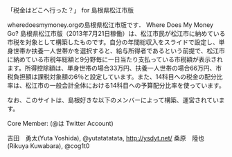 「税金はどこへ行った？」 for 島根県松江市版

wheredoesmymoney.orgの島根県松江市版です．
Where Does My Money Go? 島根県松江市版（2013年7月21日稼働）は、松江市民が松江市に納めている市税を対象として構築したものです。自分の年間総収入をスライドで設定し、単身世帯か扶養一人世帯かを選択すると、給与所得者であるという前提で、松江市に納めている市税年総額と9分野毎に一日当たり支払っている市税額が表示されます。所得控除額は、単身世帯の場合33万円、扶養一人世帯の場合66万円、市税負担額は課税対象額の6％と設定しています。また、14科目への税金の配分比率は、松江市の一般会計全体における14科目への予算配分比率を使っています。

なお、このサイトは、島根好きな以下のメンバーによって構築、運営されています。

Core Member: (@は Twitter Account)

吉田　勇太(Yuta Yoshida), @yutatatatata, http://ysdyt.net/
桑原　陸也(Rikuya Kuwabara), @cog1t0

